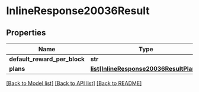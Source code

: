 # InlineResponse20036Result

## Properties
Name | Type | Description | Notes
------------ | ------------- | ------------- | -------------
**default_reward_per_block** | **str** |  | [optional] 
**plans** | [**list[InlineResponse20036ResultPlans]**](InlineResponse20036ResultPlans.md) |  | [optional] 

[[Back to Model list]](../README.md#documentation-for-models) [[Back to API list]](../README.md#documentation-for-api-endpoints) [[Back to README]](../README.md)


